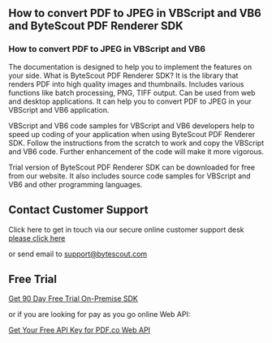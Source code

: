 ## How to convert PDF to JPEG in VBScript and VB6 and ByteScout PDF Renderer SDK

### How to convert PDF to JPEG in VBScript and VB6

The documentation is designed to help you to implement the features on your side. What is ByteScout PDF Renderer SDK? It is the library that renders PDF into high quality images and thumbnails. Includes various functions like batch processing, PNG, TIFF output. Can be used from web and desktop applications. It can help you to convert PDF to JPEG in your VBScript and VB6 application.

VBScript and VB6 code samples for VBScript and VB6 developers help to speed up coding of your application when using ByteScout PDF Renderer SDK. Follow the instructions from the scratch to work and copy the VBScript and VB6 code. Further enhancement of the code will make it more vigorous.

Trial version of ByteScout PDF Renderer SDK can be downloaded for free from our website. It also includes source code samples for VBScript and VB6 and other programming languages.

## Contact Customer Support

Click here to get in touch via our secure online customer support desk [please click here](https://bytescout.zendesk.com/hc/en-us/requests/new?subject=ByteScout%20PDF%20Renderer%20SDK%20Question)

or send email to [support@bytescout.com](mailto:support@bytescout.com?subject=ByteScout%20PDF%20Renderer%20SDK%20Question) 

## Free Trial

[Get 90 Day Free Trial On-Premise SDK](https://bytescout.com/download/web-installer?utm_source=github-readme)

or if you are looking for pay as you go online Web API:

[Get Your Free API Key for PDF.co Web API](https://pdf.co/documentation/api?utm_source=github-readme)